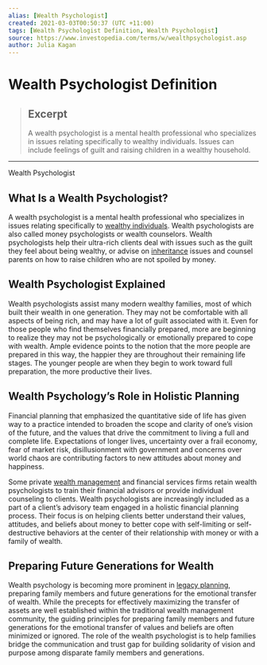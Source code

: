 ```yaml
---
alias: [Wealth Psychologist]
created: 2021-03-03T00:50:37 (UTC +11:00)
tags: [Wealth Psychologist Definition, Wealth Psychologist]
source: https://www.investopedia.com/terms/w/wealthpsychologist.asp
author: Julia Kagan
---
```


# Wealth Psychologist Definition

> ## Excerpt
> A wealth psychologist is a mental health professional who specializes in issues relating specifically to wealthy individuals. Issues can include feelings of guilt and raising children in a wealthy household.

---

Wealth Psychologist
## What Is a Wealth Psychologist?

A wealth psychologist is a mental health professional who specializes in issues relating specifically to [wealthy individuals](https://www.investopedia.com/terms/u/upper-class.asp). Wealth psychologists are also called money psychologists or wealth counselors. Wealth psychologists help their ultra-rich clients deal with issues such as the guilt they feel about being wealthy, or advise on [inheritance](https://www.investopedia.com/terms/i/inheritance.asp) issues and counsel parents on how to raise children who are not spoiled by money.

## Wealth Psychologist Explained

Wealth psychologists assist many modern wealthy families, most of which built their wealth in one generation. They may not be comfortable with all aspects of being rich, and may have a lot of guilt associated with it. Even for those people who find themselves financially prepared, more are beginning to realize they may not be psychologically or emotionally prepared to cope with wealth. Ample evidence points to the notion that the more people are prepared in this way, the happier they are throughout their remaining life stages. The younger people are when they begin to work toward full preparation, the more productive their lives.

## Wealth Psychology’s Role in Holistic Planning

Financial planning that emphasized the quantitative side of life has given way to a practice intended to broaden the scope and clarity of one’s vision of the future, and the values that drive the commitment to living a full and complete life. Expectations of longer lives, uncertainty over a frail economy, fear of market risk, disillusionment with government and concerns over world chaos are contributing factors to new attitudes about money and happiness.

Some private [wealth management](https://www.investopedia.com/terms/w/wealthmanagement.asp) and financial services firms retain wealth psychologists to train their financial advisors or provide individual counseling to clients. Wealth psychologists are increasingly included as a part of a client’s advisory team engaged in a holistic financial planning process. Their focus is on helping clients better understand their values, attitudes, and beliefs about money to better cope with self-limiting or self-destructive behaviors at the center of their relationship with money or with a family of wealth.

## Preparing Future Generations for Wealth

Wealth psychology is becoming more prominent in [legacy planning](https://www.investopedia.com/terms/l/legacy-planning.asp), preparing family members and future generations for the emotional transfer of wealth. While the precepts for effectively maximizing the transfer of assets are well established within the traditional wealth management community, the guiding principles for preparing family members and future generations for the emotional transfer of values and beliefs are often minimized or ignored. The role of the wealth psychologist is to help families bridge the communication and trust gap for building solidarity of vision and purpose among disparate family members and generations.
